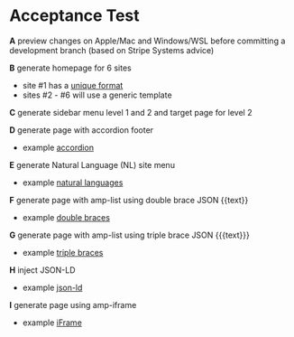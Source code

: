 # Acceptance Test

**A** preview changes on Apple/Mac and Windows/WSL before committing a development branch (based on Stripe Systems advice)

**B** generate homepage for 6 sites
- site #1 has a [unique format](https://afdsi.com/ontomatica-home/)
- sites #2 - #6 will use a generic template

**C** generate sidebar menu level 1 and 2 and target page for level 2

**D** generate page with accordion footer
- example [accordion](https://ontomatica.io/a/12370110501010001939/)

**E** generate Natural Language (NL) site menu
- example [natural languages](https://ontomatica.io/a/12370110501010001939/)

**F** generate page with amp-list using double brace JSON {{text}}
- example [double braces](https://ontomatica.io/a/12370110501010001939/)

**G** generate page with amp-list using triple brace JSON {{{text}}}
- example [triple braces](https://ontomatica.io/a/12120000001000011961/)

**H** inject JSON-LD
- example [json-ld](https://ontomatica.io/a/12370110501010001939/)

**I** generate page using amp-iframe
- example [iFrame](https://afdsi.com/ontomatica-home/)

